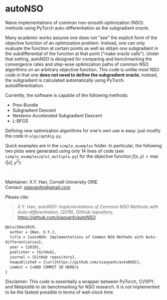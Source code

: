 # autoNSO
Naive implementations of common non-smooth optimization (NSO) methods using PyTorch auto-differentiation as the subgradient oracle.  

Many academic works assume one does not "see" the explicit form of the objective function of an optimization problem. Instead, one can only evaluate the function at certain points as well as obtain one subgradient in the subdifferential of the function at that point ("make oracle calls"). Under that setting, autoNSO is designed for comparing and benchmarking the convergence rates and step-wise optimization paths of common NSO algorithms on an arbitrary objective function. This code is unlike most NSO code in that one **does not need to define the subgradient oracle**; instead, the subgradient is calculated automatically using PyTorch autodifferentiation.

Currently, the software is capable of the following methods:

* Prox-Bundle
* Subgradient Descent
* Nesterov Accelerated Subgradient Descent
* L-BFGS

Defining new optimization algorithms for one's own use is easy: just modify the code in `algs/optAlg.py`.

Quick examples are in the  `simple_examples`  folder. In particular, the following two plots were generated using only 14 lines of code (see `simple_examples/plot_multiple.py`) for the objective function $f(x,y) = \max(|x|,y^2)$:

     <img src="./aux/path_plot_ex.png" alt="drawing" width="4in"/> <img src="./aux/value_plot_ex.png" alt="drawing" width="4in"/>  





Maintainer:   X.Y. Han, Cornell University ORIE\
Contact:      xiaoyanhn@gmail.com

Please cite:

> X.Y. Han, *autoNSO: Implementations of Common NSO Methods with Auto-differentiation*, (2019), GitHub repository, https://github.com/xiaoyanh/autoNSO

```
@misc{Han2019,
  author = {Han, X.Y.},
  title = {autoNSO: Implementations of Common NSO Methods with Auto-differentiation},
  year = {2019},
  publisher = {GitHub},
  journal = {GitHub repository},
  howpublished = {\url{https://github.com/xiaoyanh/autoNSO}},
  commit = {<ADD COMMIT ID HERE>}
}
```

Disclaimer: This code is essentially a wrapper between PyTorch, CVXPY, and Matplotlib to do benchmarking for NSO research. It is not implemented to be the fastest possible in terms of wall-clock time.
